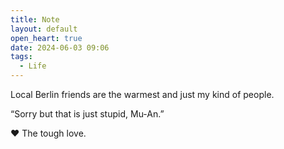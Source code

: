```yaml
---
title: Note
layout: default
open_heart: true
date: 2024-06-03 09:06
tags:
  - Life
---
```


Local Berlin friends are the warmest and just my kind of people.

“Sorry but that is just stupid, Mu-An.”

♥︎ The tough love.
